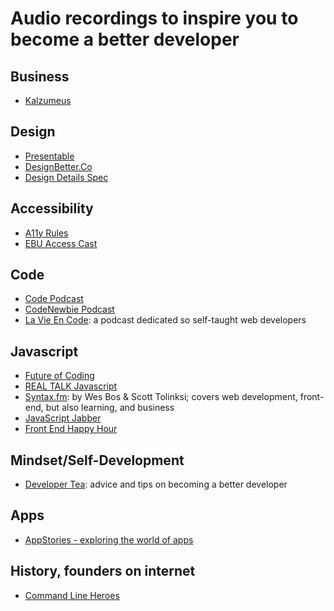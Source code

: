 # Audio recordings to inspire you to become a better developer

## Business

- [Kalzumeus](https://www.kalzumeus.com/podcast/)

## Design

- [Presentable](https://www.relay.fm/presentable)
- [DesignBetter.Co](https://www.designbetter.co/podcast)
- [Design Details Spec](https://spec.fm/podcasts/design-details])

## Accessibility

- [A11y Rules](https://a11yrules.com/)
- [EBU Access Cast](http://ebuaccesscast.libsyn.com/)

## Code

- [Code Podcast](https://codepodcast.com/)
- [CodeNewbie Podcast](https://www.codenewbie.org/podcast)
- [La Vie En Code](https://www.lavieencode.net/podcast/): a podcast dedicated so self-taught web developers

## Javascript

- [Future of Coding](https://futureofcoding.org/episodes/])
- [REAL TALK Javascript](https://realtalkjavascript.simplecast.fm/)
- [Syntax.fm](https://syntax.fm/): by Wes Bos & Scott Tolinksi; covers web development, front-end, but also learning, and business
- [JavaScript Jabber](https://devchat.tv/js-jabber/)
- [Front End Happy Hour](https://frontendhappyhour.com)

## Mindset/Self-Development

- [Developer Tea](https://spec.fm/podcasts/developer-tea): advice and tips on becoming a better developer

## Apps

- [AppStories - exploring the world of apps](https://appstories.net/)

## History, founders on internet

- [Command Line Heroes](https://www.redhat.com/en/command-line-heroes)
